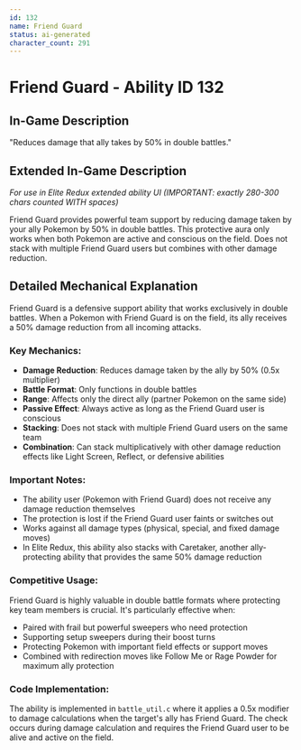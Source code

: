 ```yaml
---
id: 132
name: Friend Guard
status: ai-generated
character_count: 291
---
```


# Friend Guard - Ability ID 132

## In-Game Description
"Reduces damage that ally takes by 50% in double battles."

## Extended In-Game Description
*For use in Elite Redux extended ability UI (IMPORTANT: exactly 280-300 chars counted WITH spaces)*

Friend Guard provides powerful team support by reducing damage taken by your ally Pokemon by 50% in double battles. This protective aura only works when both Pokemon are active and conscious on the field. Does not stack with multiple Friend Guard users but combines with other damage reduction.

## Detailed Mechanical Explanation

Friend Guard is a defensive support ability that works exclusively in double battles. When a Pokemon with Friend Guard is on the field, its ally receives a 50% damage reduction from all incoming attacks.

### Key Mechanics:
- **Damage Reduction**: Reduces damage taken by the ally by 50% (0.5x multiplier)
- **Battle Format**: Only functions in double battles
- **Range**: Affects only the direct ally (partner Pokemon on the same side)
- **Passive Effect**: Always active as long as the Friend Guard user is conscious
- **Stacking**: Does not stack with multiple Friend Guard users on the same team
- **Combination**: Can stack multiplicatively with other damage reduction effects like Light Screen, Reflect, or defensive abilities

### Important Notes:
- The ability user (Pokemon with Friend Guard) does not receive any damage reduction themselves
- The protection is lost if the Friend Guard user faints or switches out
- Works against all damage types (physical, special, and fixed damage moves)
- In Elite Redux, this ability also stacks with Caretaker, another ally-protecting ability that provides the same 50% damage reduction

### Competitive Usage:
Friend Guard is highly valuable in double battle formats where protecting key team members is crucial. It's particularly effective when:
- Paired with frail but powerful sweepers who need protection
- Supporting setup sweepers during their boost turns
- Protecting Pokemon with important field effects or support moves
- Combined with redirection moves like Follow Me or Rage Powder for maximum ally protection

### Code Implementation:
The ability is implemented in `battle_util.c` where it applies a 0.5x modifier to damage calculations when the target's ally has Friend Guard. The check occurs during damage calculation and requires the Friend Guard user to be alive and active on the field.